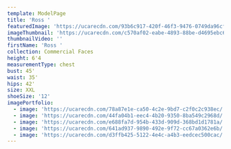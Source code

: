 ```yaml
---
template: ModelPage
title: 'Ross '
featuredImage: 'https://ucarecdn.com/93b6c917-420f-46f3-9476-0749da96cff2/'
imageThumbnail: 'https://ucarecdn.com/c570af02-eabe-4893-88be-d4695ebc6b2c/'
thumbnailVideo: ''
firstName: 'Ross '
collection: Commercial Faces
height: 6'4
measurementType: chest
bust: 45'
waist: 35'
hips: 42'
size: XXL
shoeSize: '12'
imagePortfolio:
  - image: 'https://ucarecdn.com/78a87e1e-ca50-4c2e-9bd7-c2f0c2c938ec/'
  - image: 'https://ucarecdn.com/44fa04b1-eec4-4b20-9350-8ba549c2968d/'
  - image: 'https://ucarecdn.com/e688fa7d-954b-433d-909d-368bd1d1781a/'
  - image: 'https://ucarecdn.com/641ad937-9890-492e-9f72-cc67a0362e6b/'
  - image: 'https://ucarecdn.com/d3ffb425-5122-4e4c-a4b3-eedcec500cac/'
---
```


